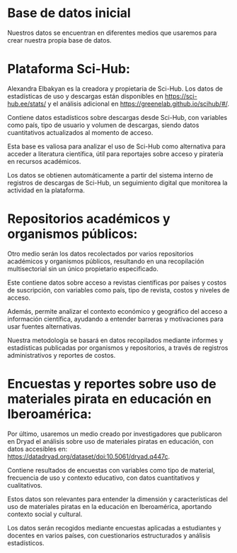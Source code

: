 # Base de datos inicial
Nuestros datos se encuentran en diferentes medios que usaremos para crear nuestra propia base de datos. 

# Plataforma Sci-Hub:
Alexandra Elbakyan es la creadora y propietaria de Sci-Hub. Los datos de estadísticas de uso y descargas están disponibles en https://sci-hub.ee/stats/ y el análisis adicional en https://greenelab.github.io/scihub/#/.

Contiene datos estadísticos sobre descargas desde Sci-Hub, con variables como país, tipo de usuario y volumen de descargas, siendo datos cuantitativos actualizados al momento de acceso.

Esta base es valiosa para analizar el uso de Sci-Hub como alternativa para acceder a literatura científica, útil para reportajes sobre acceso y piratería en recursos académicos.

Los datos se obtienen automáticamente a partir del sistema interno de registros de descargas de Sci-Hub, un seguimiento digital que monitorea la actividad en la plataforma.

# Repositorios académicos y organismos públicos:
Otro medio serán los datos recolectados por varios repositorios académicos y organismos públicos, resultando en una recopilación multisectorial sin un único propietario especificado.

Este contiene datos sobre acceso a revistas científicas por países y costos de suscripción, con variables como país, tipo de revista, costos y niveles de acceso. 

Además, permite analizar el contexto económico y geográfico del acceso a información científica, ayudando a entender barreras y motivaciones para usar fuentes alternativas.

Nuestra metodología se basará en datos recopilados mediante informes y estadísticas publicadas por organismos y repositorios, a través de registros administrativos y reportes de costos.
# Encuestas y reportes sobre uso de materiales pirata en educación en Iberoamérica:

Por último, usaremos un medio creado por investigadores que publicaron en Dryad el análisis sobre uso de materiales piratas en educación, con datos accesibles en:  https://datadryad.org/dataset/doi:10.5061/dryad.q447c.

Contiene resultados de encuestas con variables como tipo de material, frecuencia de uso y contexto educativo, con datos cuantitativos y cualitativos.

Estos datos son relevantes para entender la dimensión y características del uso de materiales piratas en la educación en Iberoamérica, aportando contexto social y cultural.

Los datos serán recogidos mediante encuestas aplicadas a estudiantes y docentes en varios países, con cuestionarios estructurados y análisis estadísticos.
